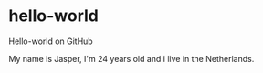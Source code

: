 # hello-world
Hello-world on GitHub

My name is Jasper, I'm 24 years old and i live in the Netherlands.
